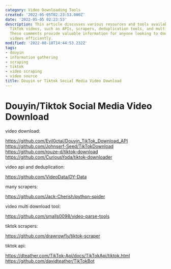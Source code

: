 ```yaml
---
category: Video Downloading Tools
created: '2022-05-05T02:23:53.000Z'
date: '2022-05-05 02:23:53'
description: This article discusses various resources and tools available for downloading
  TikTok videos, such as APIs, scrapers, deduplication tools, and multi-download utilities.
  These comments provide valuable information for anyone looking to download TikTok
  videos efficiently.
modified: '2022-08-18T14:44:53.232Z'
tags:
- douyin
- information gathering
- scraping
- tiktok
- video scraping
- video source
title: Douyin or Tiktok Social Media Video Download
---
```


# Douyin/Tiktok Social Media Video Download

video download:

https://github.com/Evil0ctal/Douyin_TikTok_Download_API
https://github.com/Johnserf-Seed/TikTokDownload
https://github.com/rouze-d/tiktok-download
https://github.com/CuriousYoda/tiktok-downloader

video api and deduplication:

https://github.com/VideoData/DY-Data

many scrapers:

https://github.com/Jack-Cherish/python-spider

video multi download tool:

https://github.com/smalls0098/video-parse-tools

tiktok scrapers:

https://github.com/drawrowfly/tiktok-scraper

tiktok api:

https://dteather.com/TikTok-Api/docs/TikTokApi/tiktok.html
https://github.com/davidteather/TikTokBot
